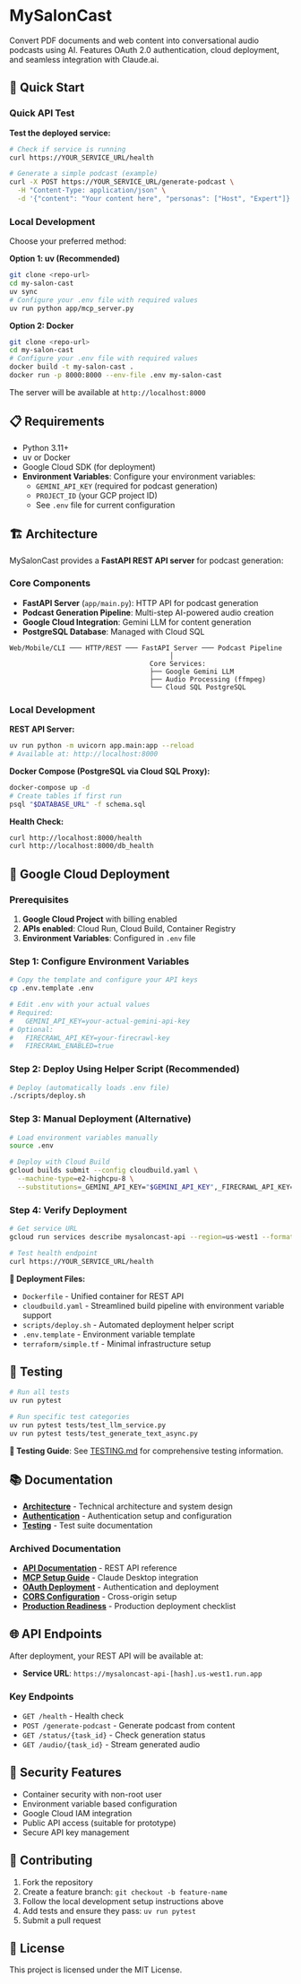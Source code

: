 # MySalonCast

Convert PDF documents and web content into conversational audio podcasts using AI. Features OAuth 2.0 authentication, cloud deployment, and seamless integration with Claude.ai.

## 🚀 Quick Start

### Quick API Test
**Test the deployed service:**
```bash
# Check if service is running
curl https://YOUR_SERVICE_URL/health

# Generate a simple podcast (example)
curl -X POST https://YOUR_SERVICE_URL/generate-podcast \
  -H "Content-Type: application/json" \
  -d '{"content": "Your content here", "personas": ["Host", "Expert"]}'
```

### Local Development

Choose your preferred method:

**Option 1: uv (Recommended)**
```bash
git clone <repo-url>
cd my-salon-cast
uv sync
# Configure your .env file with required values
uv run python app/mcp_server.py
```

**Option 2: Docker**
```bash
git clone <repo-url>
cd my-salon-cast
# Configure your .env file with required values
docker build -t my-salon-cast .
docker run -p 8000:8000 --env-file .env my-salon-cast
```

The server will be available at `http://localhost:8000`

## 📋 Requirements

- Python 3.11+
- uv or Docker
- Google Cloud SDK (for deployment)
- **Environment Variables**: Configure your environment variables:
  - `GEMINI_API_KEY` (required for podcast generation)
  - `PROJECT_ID` (your GCP project ID)
  - See `.env` file for current configuration

## 🏗️ Architecture

MySalonCast provides a **FastAPI REST API server** for podcast generation:

### Core Components
- **FastAPI Server** (`app/main.py`): HTTP API for podcast generation
- **Podcast Generation Pipeline**: Multi-step AI-powered audio creation
- **Google Cloud Integration**: Gemini LLM for content generation
- **PostgreSQL Database**: Managed with Cloud SQL

```
Web/Mobile/CLI ─── HTTP/REST ─── FastAPI Server ─── Podcast Pipeline
                                        │
                                   Core Services:
                                   ├── Google Gemini LLM
                                   ├── Audio Processing (ffmpeg)
                                   └── Cloud SQL PostgreSQL
```

### Local Development

**REST API Server:**
```bash
uv run python -m uvicorn app.main:app --reload
# Available at: http://localhost:8000
```

**Docker Compose (PostgreSQL via Cloud SQL Proxy):**
```bash
docker-compose up -d
# Create tables if first run
psql "$DATABASE_URL" -f schema.sql
```

**Health Check:**
```bash
curl http://localhost:8000/health
curl http://localhost:8000/db_health
```

## 🚀 Google Cloud Deployment

### Prerequisites
1. **Google Cloud Project** with billing enabled
2. **APIs enabled**: Cloud Run, Cloud Build, Container Registry
3. **Environment Variables**: Configured in `.env` file

### Step 1: Configure Environment Variables
```bash
# Copy the template and configure your API keys
cp .env.template .env

# Edit .env with your actual values
# Required:
#   GEMINI_API_KEY=your-actual-gemini-api-key
# Optional:
#   FIRECRAWL_API_KEY=your-firecrawl-key
#   FIRECRAWL_ENABLED=true
```

### Step 2: Deploy Using Helper Script (Recommended)
```bash
# Deploy (automatically loads .env file)
./scripts/deploy.sh
```

### Step 3: Manual Deployment (Alternative)
```bash
# Load environment variables manually
source .env

# Deploy with Cloud Build
gcloud builds submit --config cloudbuild.yaml \
  --machine-type=e2-highcpu-8 \
  --substitutions=_GEMINI_API_KEY="$GEMINI_API_KEY",_FIRECRAWL_API_KEY="$FIRECRAWL_API_KEY",_FIRECRAWL_ENABLED="$FIRECRAWL_ENABLED"
```

### Step 4: Verify Deployment
```bash
# Get service URL
gcloud run services describe mysaloncast-api --region=us-west1 --format='value(status.url)'

# Test health endpoint
curl https://YOUR_SERVICE_URL/health
```

**📖 Deployment Files:** 
- `Dockerfile` - Unified container for REST API
- `cloudbuild.yaml` - Streamlined build pipeline with environment variable support
- `scripts/deploy.sh` - Automated deployment helper script
- `.env.template` - Environment variable template
- `terraform/simple.tf` - Minimal infrastructure setup

## 🧪 Testing

```bash
# Run all tests
uv run pytest

# Run specific test categories
uv run pytest tests/test_llm_service.py
uv run pytest tests/test_generate_text_async.py
```

**📖 Testing Guide**: See [TESTING.md](./TESTING.md) for comprehensive testing information.

## 📚 Documentation

- **[Architecture](./ARCHITECTURE.md)** - Technical architecture and system design
- **[Authentication](./AUTHENTICATION.md)** - Authentication setup and configuration
- **[Testing](./TESTING.md)** - Test suite documentation

### Archived Documentation
- **[API Documentation](./archive/api_documentation_v1.md)** - REST API reference
- **[MCP Setup Guide](./archive/MCP_SETUP_GUIDE.md)** - Claude Desktop integration
- **[OAuth Deployment](./archive/OAUTH_DEPLOYMENT_SUMMARY.md)** - Authentication and deployment
- **[CORS Configuration](./archive/CORS_CONFIGURATION.md)** - Cross-origin setup
- **[Production Readiness](./archive/production_readiness_checklist.md)** - Production deployment checklist

## 🌐 API Endpoints

After deployment, your REST API will be available at:
- **Service URL**: `https://mysaloncast-api-[hash].us-west1.run.app`

### Key Endpoints
- `GET /health` - Health check
- `POST /generate-podcast` - Generate podcast from content
- `GET /status/{task_id}` - Check generation status
- `GET /audio/{task_id}` - Stream generated audio

## 🔐 Security Features

- Container security with non-root user
- Environment variable based configuration
- Google Cloud IAM integration
- Public API access (suitable for prototype)
- Secure API key management

## 🤝 Contributing

1. Fork the repository
2. Create a feature branch: `git checkout -b feature-name`
3. Follow the local development setup instructions above
4. Add tests and ensure they pass: `uv run pytest`
5. Submit a pull request

## 📄 License

This project is licensed under the MIT License.